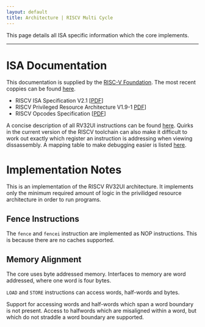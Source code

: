 ```yaml
---
layout: default
title: Architecture | RISCV Multi Cycle
---
```


This page details all ISA specific information which the core implements.

----

# ISA Documentation

This documentation is supplied by the [RISC-V Foundation](https://riscv.org/).
The most recent coppies can be found [here](https://riscv.org/specifications/).

- RISCV ISA Specification V2.1 [[PDF](../arch/riscv-spec-v2.1.pdf)]
- RISCV Privileged Resource Architecture V1.9-1 [PDF](../arch/riscv-privileged-v1.9-1.pdf)]
- RISCV Opcodes Specification  [[PDF](../arch/riscv-opcodes.pdf)]

A concise description of all RV32UI instructions can be found 
[here](actions.html). Quirks in the current version of the RISCV toolchain
can also make it difficult to work out exactly which register an instruction
is addressing when viewing dissassembly. A mapping table to make debugging
easier is listed [here](registers.html).

# Implementation Notes

This is an implementation of the RISCV RV32UI architecture. It implements
only the minimum required amount of logic in the privilidged resource
architecture in order to run programs.

## Fence Instructions

The `fence` and `fencei` instruction are implemented as NOP instructions. This
is because there are no caches supported.

## Memory Alignment

The core uses byte addressed memory. Interfaces to memory are word addressed,
where one word is four bytes.

`LOAD` and `STORE` instructions can access words, half-words and bytes.

Support for accessing words and half-words which span a word boundary is not
present. Access to halfwords which are misaligned within a word, but which do
not straddle a word boundary are supported.

